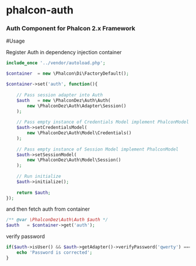 # phalcon-auth
### Auth Component for Phalcon 2.x Framework

#Usage

Register Auth in dependency injection container

```php
include_once '../vendor/autoload.php';

$container  = new \Phalcon\Di\FactoryDefault();

$container->set('auth', function(){
    
    // Pass session adapter into Auth
    $auth   = new \PhalconDez\Auth\Auth(
        new \PhalconDez\Auth\Adapter\Session()
    );
    
    // Pass empty instance of Credentials Model implement PhalconModel
    $auth->setCredentialsModel(
        new \PhalconDez\Auth\Model\Credentials()
    );
    
    // Pass empty instance of Session Model implement PhalconModel
    $auth->setSessionModel(
        new \PhalconDez\Auth\Model\Session()
    );
    
    // Run initialize
    $auth->initialize();
    
    return $auth;
});
```

and then fetch auth from container

```php
/** @var \PhalconDez\Auth\Auth $auth */
$auth   = $container->get('auth');
```

verify password

```php
if($auth->isUser() && $auth->getAdapter()->verifyPassword('qwerty') === true){
    echo 'Password is corrected';
}
```